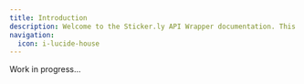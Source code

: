```yaml
---
title: Introduction
description: Welcome to the Sticker.ly API Wrapper documentation. This guide will help you get started with integrating Sticker.ly's features into your applications.
navigation:
  icon: i-lucide-house
---
```


Work in progress...
